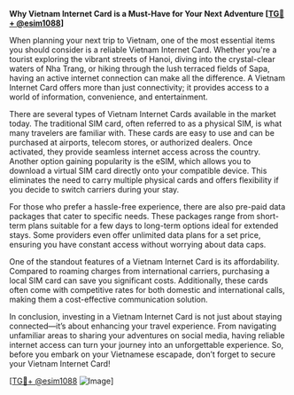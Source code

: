 **Why Vietnam Internet Card is a Must-Have for Your Next Adventure [[TG💪+ @esim1088](https://t.me/s/esim1088)]**

When planning your next trip to Vietnam, one of the most essential items you should consider is a reliable Vietnam Internet Card. Whether you're a tourist exploring the vibrant streets of Hanoi, diving into the crystal-clear waters of Nha Trang, or hiking through the lush terraced fields of Sapa, having an active internet connection can make all the difference. A Vietnam Internet Card offers more than just connectivity; it provides access to a world of information, convenience, and entertainment.

There are several types of Vietnam Internet Cards available in the market today. The traditional SIM card, often referred to as a physical SIM, is what many travelers are familiar with. These cards are easy to use and can be purchased at airports, telecom stores, or authorized dealers. Once activated, they provide seamless internet access across the country. Another option gaining popularity is the eSIM, which allows you to download a virtual SIM card directly onto your compatible device. This eliminates the need to carry multiple physical cards and offers flexibility if you decide to switch carriers during your stay.

For those who prefer a hassle-free experience, there are also pre-paid data packages that cater to specific needs. These packages range from short-term plans suitable for a few days to long-term options ideal for extended stays. Some providers even offer unlimited data plans for a set price, ensuring you have constant access without worrying about data caps.

One of the standout features of a Vietnam Internet Card is its affordability. Compared to roaming charges from international carriers, purchasing a local SIM card can save you significant costs. Additionally, these cards often come with competitive rates for both domestic and international calls, making them a cost-effective communication solution.

In conclusion, investing in a Vietnam Internet Card is not just about staying connected—it’s about enhancing your travel experience. From navigating unfamiliar areas to sharing your adventures on social media, having reliable internet access can turn your journey into an unforgettable experience. So, before you embark on your Vietnamese escapade, don’t forget to secure your Vietnam Internet Card! 

[[TG💪+ @esim1088](https://t.me/s/esim1088) ![Image](https://i.postimg.cc/Y0z9fWf4/image.png)]